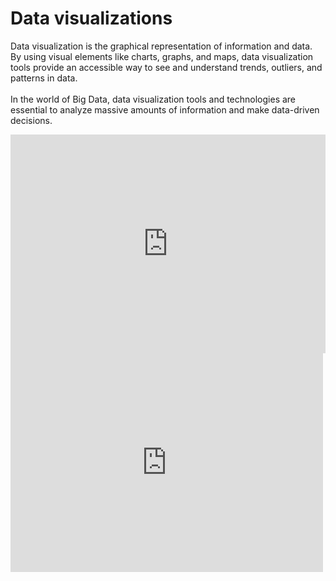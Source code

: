# Data visualizations
Data visualization is the graphical representation of information and data. <br>
By using visual elements like charts, graphs, and maps, data visualization tools provide an accessible way to see and understand trends, outliers, and patterns in data.<br><br>
In the world of Big Data, data visualization tools and technologies are essential to analyze massive amounts of information and make data-driven decisions.

<div style="align: center;"> <iframe src="https://public.tableau.com/views/Grados-Dia/Histrico?:embed=yes&:display_count=yes&showVizHome=no" width="100%" height="350px" frameborder="0"></iframe> </div>


<div class="iframe-container">
<iframe seamless frameborder="0" src="https://public.tableau.com/views/Grados-Dia/Histrico?:embed=true&:display_count=yes&showVizHome=no"width = '500' height = '350' scrolling='yes' ></iframe>
</div>

